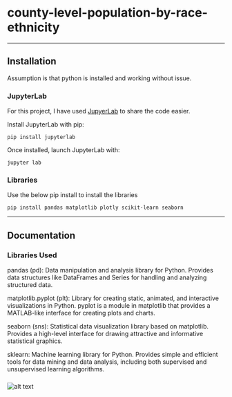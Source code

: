 # county-level-population-by-race-ethnicity
---
## Installation
Assumption is that python is installed and working without issue.
### JupyterLab
For this project, I have used [JupyerLab](https://jupyter.org/install) to share the code easier.

Install JupyterLab with pip:

```pip install jupyterlab```

Once installed, launch JupyterLab with:

```jupyter lab```

### Libraries
Use the below pip install to install the libraries

```pip install pandas matplotlib plotly scikit-learn seaborn```

---

## Documentation

### Libraries Used

pandas (pd):
Data manipulation and analysis library for Python.
Provides data structures like DataFrames and Series for handling and analyzing structured data.

matplotlib.pyplot (plt):
Library for creating static, animated, and interactive visualizations in Python.
pyplot is a module in matplotlib that provides a MATLAB-like interface for creating plots and charts.

seaborn (sns):
Statistical data visualization library based on matplotlib.
Provides a high-level interface for drawing attractive and informative statistical graphics.

sklearn:
Machine learning library for Python.
Provides simple and efficient tools for data mining and data analysis, including both supervised and unsupervised learning algorithms.

###

![alt text](image.png)
